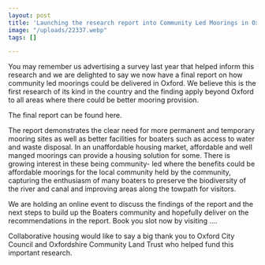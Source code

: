 ```yaml
---
layout: post
title: 'Launching the research report into Community Led Moorings in Oxford '
image: "/uploads/22337.webp"
tags: []

---
```

You may remember us advertising a survey last year that helped inform this research and we are delighted to say we now have a final report on how community led moorings could be delivered in Oxford.  We believe this is the first research of its kind in the country and the finding apply beyond Oxford to all areas where there could be better mooring provision.

The final report can be found here.

The report demonstrates the clear need for more permanent and temporary mooring sites as well as better facilities for boaters such as access to water and waste disposal. In an unaffordable housing market, affordable and well manged moorings can provide a housing solution for some. There is growing interest in these being community- led where the benefits could be affordable moorings for the local community held by the community, capturing the enthusiasm of many boaters to preserve the biodiversity of the river and canal and improving areas along the towpath for visitors.

We are holding an online event to discuss the findings of the report and the next steps to build up the Boaters community and hopefully deliver on the recommendations in the report. Book you slot now by visiting ....

Collaborative housing would like to say a big thank you to Oxford City Council and Oxfordshire Community Land Trust who helped fund this important research.